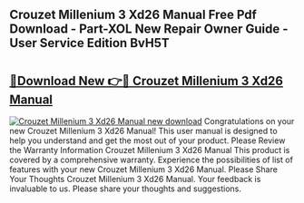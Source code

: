 ## Crouzet Millenium 3 Xd26 Manual Free Pdf Download - Part-XOL New Repair Owner Guide - User Service Edition BvH5T

# <h2><a href="http://bc98864.oget.top/?id=Crouzet+Millenium+3+Xd26+Manual">🔗Download New 👉🔴 Crouzet Millenium 3 Xd26 Manual</a></h2>

[![Crouzet Millenium 3 Xd26 Manual new download](https://i.imgur.com/5g1atiW.png)](http://bc98864.oget.top/?id=Crouzet+Millenium+3+Xd26+Manual)
Congratulations on your new Crouzet Millenium 3 Xd26 Manual! This user manual is designed to help you understand and get the most out of your product. Please Review the Warranty Information Crouzet Millenium 3 Xd26 Manual This product is covered by a comprehensive warranty. Experience the possibilities of list of features with your new Crouzet Millenium 3 Xd26 Manual. Please Share Your Thoughts Crouzet Millenium 3 Xd26 Manual. Your feedback is invaluable to us. Please share your thoughts and suggestions.
